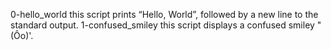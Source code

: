 0-hello_world this script prints “Hello, World”, followed by a new line to the standard output.
1-confused_smiley this script displays a confused smiley "(Ôo)'.
